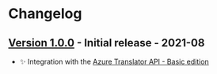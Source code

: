 # Changelog

## [Version 1.0.0](https://github.com/dataiku/dss-plugin-nlp-azure-translation/releases/tag/v1.0.0) - Initial release - 2021-08

- ✨ Integration with the [Azure Translator API - Basic edition](https://azure.microsoft.com/en-us/services/cognitive-services/translator/)
